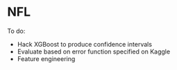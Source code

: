 # NFL

To do:

- Hack XGBoost to produce confidence intervals
- Evaluate based on error function specified on Kaggle
- Feature engineering
